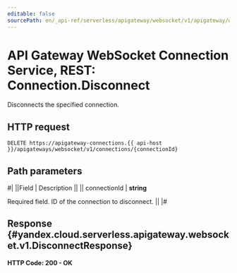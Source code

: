 ```yaml
---
editable: false
sourcePath: en/_api-ref/serverless/apigateway/websocket/v1/apigateway/websocket/api-ref/Connection/disconnect.md
---
```


# API Gateway WebSocket Connection Service, REST: Connection.Disconnect

Disconnects the specified connection.

## HTTP request

```
DELETE https://apigateway-connections.{{ api-host }}/apigateways/websocket/v1/connections/{connectionId}
```

## Path parameters

#|
||Field | Description ||
|| connectionId | **string**

Required field. ID of the connection to disconnect. ||
|#

## Response {#yandex.cloud.serverless.apigateway.websocket.v1.DisconnectResponse}

**HTTP Code: 200 - OK**
